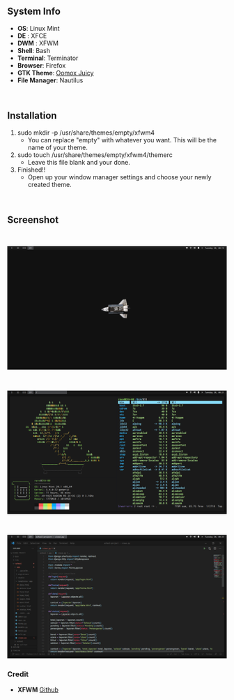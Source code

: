 ## System Info
+ **OS**: Linux Mint
+ **DE** : XFCE
+ **DWM** : XFWM
+ **Shell**: Bash
+ **Terminal**: Terminator
+ **Browser**: Firefox
+ **GTK Theme**: [Oomox Juicy](https://github.com/caffeine01/arch-monochrome)
+ **File Manager**: Nautilus

<br>

## Installation

1. sudo mkdir -p /usr/share/themes/empty/xfwm4
   - You can replace "empty" with whatever you want. This will be the name of your theme.
2. sudo touch /usr/share/themes/empty/xfwm4/themerc
   - Leave this file blank and your done.
3. Finished!!
   - Open up your window manager settings and choose your newly created theme.

<br>

## Screenshot

<br>

<p align="center">
        <img src="/screenshot/SS1.png" />
</p>

<br>

<p align="center">
        <img src="/screenshot/SS2.png" />
</p>


<br>

<p align="center">
        <img src="/screenshot/SS3.png" />
</p>


### Credit
+ **XFWM** [Github](https://github.com/furycd001/No_Border-XFWM_Theme/blob/master/README.md)
